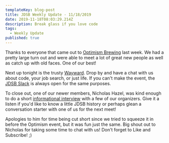 ```yaml
---
templateKey: blog-post
title: JDSB Weekly Update - 11/18/2019
date: 2019-11-18T08:03:29.214Z
description: Break glass if you love code
tags:
  - Weekly Update
published: true
---
```

Thanks to everyone that came out to [Optimism Brewing](https://www.meetup.com/The-Junior-Dev-Struggle-Bus/events/265909693/) last week. We had a pretty large turn out and were able to meet a lot of great new people as well as catch up with old faces. One of our best!

Next up tonight is the trusty [Wayward](https://www.meetup.com/The-Junior-Dev-Struggle-Bus/events/ntrxgryzpbxb/). Drop by and have a chat with us about code, your job search, or just life. If you can't make the event, the [JDSB Slack](https://www.juniordevstrugglebus.com/slack) is always open for the same purposes.

To close out, one of our newer members, Nicholas Hazel, was kind enough to do a short [informational interview](https://youtu.be/8v1HDLto3Hw) with a few of our organizers. Give it a listen if you'd like to know a little JDSB history or perhaps glean a conversation starter with one of us for the next meet!

Apologies to him for time being cut short since we tried to squeeze it in before the Optimism event, but it was fun just the same. Big shout out to Nicholas for taking some time to chat with us! Don't forget to Like and Subscribe! ;)

